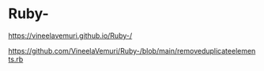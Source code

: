 # Ruby-


https://vineelavemuri.github.io/Ruby-/

https://github.com/VineelaVemuri/Ruby-/blob/main/removeduplicateelements.rb
